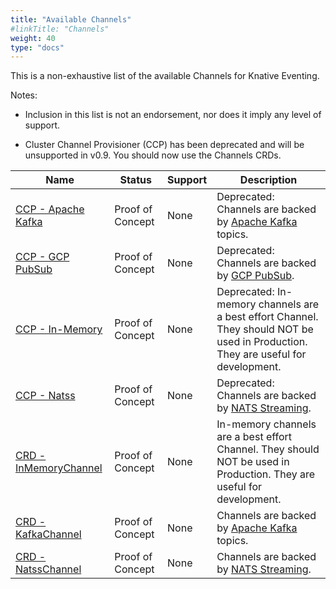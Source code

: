 ```yaml
---
title: "Available Channels"
#linkTitle: "Channels"
weight: 40
type: "docs"
---
```


<!--
This is a generated file and should not be changed manually. All changes should follow the
procedure:

1. Update the information in [`channels.yaml`](channels.yaml).

2. Run the generator tool:
    ```shell
    go run eventing/channels/generator/main.go
    ```
-->

This is a non-exhaustive list of the available Channels for Knative Eventing.

Notes:

* Inclusion in this list is not an endorsement, nor does it imply any level of
  support.

- Cluster Channel Provisioner (CCP) has been deprecated and will be unsupported
  in v0.9. You should now use the Channels CRDs.

| Name                                                                                                           | Status           | Support | Description                                                                                                                       |
| -------------------------------------------------------------------------------------------------------------- | ---------------- | ------- | --------------------------------------------------------------------------------------------------------------------------------- |
| [CCP - Apache Kafka](https://github.com/knative/eventing-contrib/tree/master/kafka/channel/config/provisioner) | Proof of Concept | None    | Deprecated: Channels are backed by [Apache Kafka](http://kafka.apache.org/) topics.                                               |
| [CCP - GCP PubSub](https://github.com/knative/eventing/tree/master/contrib/gcppubsub/config)                   | Proof of Concept | None    | Deprecated: Channels are backed by [GCP PubSub](https://cloud.google.com/pubsub/).                                                |
| [CCP - In-Memory](https://github.com/knative/eventing/tree/v0.8.0/config/provisioners/in-memory-channel)       | Proof of Concept | None    | Deprecated: In-memory channels are a best effort Channel. They should NOT be used in Production. They are useful for development. |
| [CCP - Natss](https://github.com/knative/eventing/tree/master/contrib/natss/config/provisioner)                | Proof of Concept | None    | Deprecated: Channels are backed by [NATS Streaming](https://github.com/nats-io/nats-streaming-server#configuring).                |
| [CRD - InMemoryChannel](https://github.com/knative/eventing/tree/master/config/channels/in-memory-channel)     | Proof of Concept | None    | In-memory channels are a best effort Channel. They should NOT be used in Production. They are useful for development.             |
| [CRD - KafkaChannel](https://github.com/knative/eventing-contrib/tree/master/kafka/channel/config)             | Proof of Concept | None    | Channels are backed by [Apache Kafka](http://kafka.apache.org/) topics.                                                           |
| [CRD - NatssChannel](https://github.com/knative/eventing/tree/master/contrib/natss/config)                     | Proof of Concept | None    | Channels are backed by [NATS Streaming](https://github.com/nats-io/nats-streaming-server#configuring).                            |
